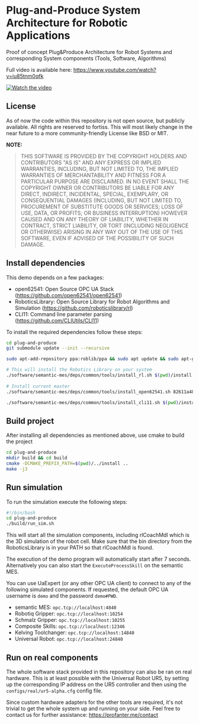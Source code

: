 # Plug-and-Produce System Architecture for Robotic Applications

Proof of concept Plug&amp;Produce Architecture for Robot Systems and corresponding System components (Tools, Software, Algorithms)

Full video is available here: https://www.youtube.com/watch?v=iu85tnm0qfk

[![Watch the video](plug-produce-skills-simulation.gif)](https://www.youtube.com/watch?v=iu85tnm0qfk)

## License

As of now the code within this repository is not open source, but publicly available. All rights are reserved to fortiss.
This will most likely change in the near future to a more community-friendly License like BSD or MIT.

**NOTE:**
> THIS SOFTWARE IS PROVIDED BY THE COPYRIGHT HOLDERS AND CONTRIBUTORS "AS IS"
> AND ANY EXPRESS OR IMPLIED WARRANTIES, INCLUDING, BUT NOT LIMITED TO, 
> THE IMPLIED WARRANTIES OF MERCHANTABILITY AND FITNESS FOR A PARTICULAR 
> PURPOSE ARE DISCLAIMED. IN NO EVENT SHALL THE COPYRIGHT OWNER OR CONTRIBUTORS 
> BE LIABLE FOR ANY DIRECT, INDIRECT, INCIDENTAL, SPECIAL, EXEMPLARY, OR 
> CONSEQUENTIAL DAMAGES (INCLUDING, BUT NOT LIMITED TO, PROCUREMENT OF SUBSTITUTE 
> GOODS OR SERVICES; LOSS OF USE, DATA, OR PROFITS; OR BUSINESS INTERRUPTION) 
> HOWEVER CAUSED AND ON ANY THEORY OF LIABILITY, WHETHER IN CONTRACT, STRICT 
> LIABILITY, OR TORT (INCLUDING NEGLIGENCE OR OTHERWISE) ARISING IN ANY WAY OUT 
> OF THE USE OF THIS SOFTWARE, EVEN IF ADVISED OF THE POSSIBILITY OF SUCH DAMAGE.

## Install dependencies

This demo depends on a few packages:

* open62541: Open Source OPC UA Stack (https://github.com/open62541/open62541)
* RoboticsLibrary: Open Source Library for Robot Algorithms and Simulation (https://github.com/roboticslibrary/rl)
* CLI11: Command line parameter parsing (https://github.com/CLIUtils/CLI11)

To install the required dependencies follow these steps:

```bash
cd plug-and-produce
git submodule update --init --recursive

sudo apt-add-repository ppa:roblib/ppa && sudo apt update && sudo apt-get install -y --no-install-recommends freeglut3-dev libboost-dev libbullet-dev libbullet-extras-dev libcgal-dev libcurl4-openssl-dev libcoin80-dev libdc1394-22-dev libeigen3-dev freeglut3-dev libgraphviz-dev libnlopt-dev libode-dev libopencv-dev qtbase5-dev libsimage-dev libsoqt4-dev libsolid3d-dev libxml2-dev libxslt1-dev libzip-dev libconfig++-dev libmbedtls-dev

# This will install the Robotics Library on your system
./software/semantic-mes/deps/common/tools/install_rl.sh $(pwd)/install
    
# Install current master
./software/semantic-mes/deps/common/tools/install_open62541.sh 82611a487d4f2306ddfe6c9037a7686852517bf4 $(pwd)/install

./software/semantic-mes/deps/common/tools/install_cli11.sh $(pwd)/install
```

## Build project

After installing all dependencies as mentioned above, use cmake to build the project

```bash
cd plug-and-produce
mkdir build && cd build
cmake -DCMAKE_PREFIX_PATH=$(pwd)/../install ..
make -j3
```

## Run simulation

To run the simulation execute the following steps:

```bash
#!/bin/bash
cd plug-and-produce
./build/run_sim.sh
```

This will start all the simulation components, including rlCoachMdl which is the 3D simulation of the robot cell.
Make sure that the bin directory from the RoboticsLibrary is in your PATH so that rlCoachMdl is found.

The execution of the demo program will automatically start after 7 seconds. Alternatively you can also start the `ExecuteProcessSkill` on the semantic MES.

You can use UaExpert (or any other OPC UA client) to connect to any of the following simulated components.
If requested, the default OPC UA username is `demo` and the password `demo#PWD`.

* semantic MES: `opc.tcp://localhost:4840`
* Robotiq Gripper: `opc.tcp://localhost:10254`
* Schmalz Gripper: `opc.tcp://localhost:10255`
* Composite Skills: `opc.tcp://localhost:12346`
* Kelving Toolchanger: `opc.tcp://localhost:14840`
* Universal Robot: `opc.tcp://localhost:24840`

## Run on real components

The whole software stack provided in this repository can also be ran on real hardware.
This is at least possible with the Universal Robot UR5, by setting up the corresponding IP address on the UR5 controller and then using the `configs/real/ur5-alpha.cfg` config file.

Since custom hardware adapters for the other tools are required, it's not trivial to get the whole system up and running on your side.
Feel free to contact us for further assistance:
https://profanter.me/contact

